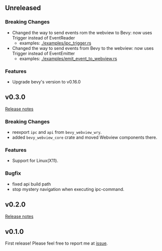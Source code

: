 ## Unreleased

### Breaking Changes

- Changed the way to send events rom the webview to Bevy: now uses Trigger instead of EventReader
    - examples: [./examples/ipc_trigger.rs](./examples/ipc_trigger.rs)
- Changed the way to send events from Bevy to the webview: now uses Trigger instead of EventEmitter
    - examples: [./examples/emit_event_to_webview.rs](./examples/emit_event_to_webview.rs)

### Features

- Upgrade bevy's version to v0.16.0

## v0.3.0

[Release notes](https://github.com/not-elm/bevy_webview_projects/releases/tag/v0.3.0)

### Breaking Changes

- reexport `ipc` and `api` from `bevy_webview_wry`.
- added `bevy_webview_core` crate and moved Webview components there.

### Features

- Support for Linux(X11).

### Bugfix

- fixed api build path
- stop mystery navigation when executing ipc-command.

## v0.2.0

[Release notes](https://github.com/not-elm/bevy_webview_projects/releases/tag/v0.2.0)

## v0.1.0

First release!
Please feel free to report me at [issue](https://github.com/not-elm/bevy_webview_projects/issues).